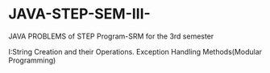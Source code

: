 # JAVA-STEP-SEM-III-
JAVA PROBLEMS of STEP Program-SRM for the 3rd semester

I:String Creation and their Operations.
  Exception Handling
  Methods(Modular Programming)
